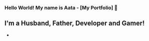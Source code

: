 ### Hello World! My name is Aata - [My Portfolio] 👋

## I'm a Husband, Father, Developer and Gamer!
-

<br />
<br />

[website]: https://atalaa.github.io/portfolio/
